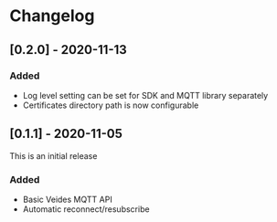# Changelog

## [0.2.0] - 2020-11-13

### Added

* Log level setting can be set for SDK and MQTT library separately
* Certificates directory path is now configurable

## [0.1.1] - 2020-11-05

This is an initial release

### Added

* Basic Veides MQTT API
* Automatic reconnect/resubscribe
